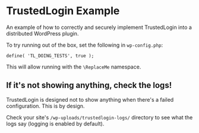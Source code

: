 # TrustedLogin Example

An example of how to correctly and securely implement TrustedLogin into a distributed WordPress plugin.

To try running out of the box, set the following in `wp-config.php`:

```
define( 'TL_DOING_TESTS', true );
```

This will allow running with the `\ReplaceMe` namespace.

## If it's not showing anything, check the logs!

TrustedLogin is designed not to show anything when there's a failed configuration. This is by design.

Check your site's `/wp-uploads/trustedlogin-logs/` directory to see what the logs say (logging is enabled by default).
